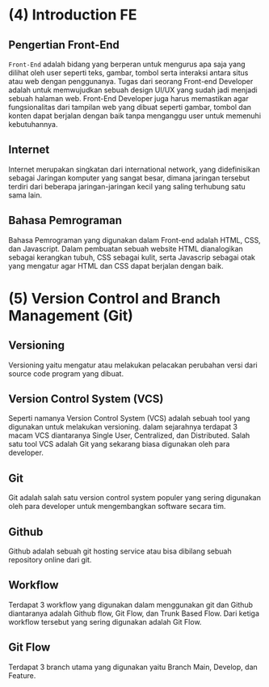 # (4) Introduction FE


## Pengertian Front-End
`Front-End` adalah bidang yang berperan untuk mengurus apa saja yang dilihat oleh user seperti teks, gambar, tombol serta interaksi antara situs atau web dengan penggunanya. Tugas dari seorang Front-end Developer adalah untuk memwujudkan sebuah design UI/UX yang sudah jadi menjadi sebuah halaman web. Front-End Developer juga harus memastikan agar fungsionalitas dari tampilan web yang dibuat seperti gambar, tombol dan konten dapat berjalan dengan baik tanpa menganggu user untuk memenuhi kebutuhannya.


## Internet
Internet merupakan singkatan dari international network, yang didefinisikan sebagai Jaringan komputer yang sangat besar, dimana jaringan tersebut terdiri dari beberapa jaringan-jaringan kecil yang saling terhubung satu sama lain.


## Bahasa Pemrograman
Bahasa Pemrograman yang digunakan dalam Front-end adalah HTML, CSS, dan Javascript. Dalam pembuatan sebuah website HTML dianalogikan sebagai kerangkan tubuh, CSS sebagai kulit, serta Javascrip sebagai otak yang mengatur agar HTML dan CSS dapat berjalan dengan baik.

# (5) Version Control and Branch Management (Git)

## Versioning

Versioning yaitu mengatur atau melakukan pelacakan perubahan versi dari source code program yang dibuat.

## Version Control System (VCS)

Seperti namanya Version Control System (VCS) adalah sebuah tool yang digunakan untuk melakukan versioning. dalam sejarahnya terdapat 3 macam VCS diantaranya Single User, Centralized, dan Distributed. Salah satu tool VCS adalah Git yang sekarang biasa digunakan oleh para developer.

## Git

Git adalah salah satu version control system populer yang sering digunakan oleh para developer untuk mengembangkan software secara tim.

## Github

Github adalah sebuah git hosting service atau bisa dibilang sebuah repository online dari git.

## Workflow

Terdapat 3 workflow yang digunakan dalam menggunakan git dan Github diantaranya adalah Github flow, Git Flow, dan Trunk Based Flow. Dari ketiga workflow tersebut yang sering digunakan adalah Git Flow.

## Git Flow

Terdapat 3 branch utama yang digunakan yaitu Branch Main, Develop, dan Feature.

